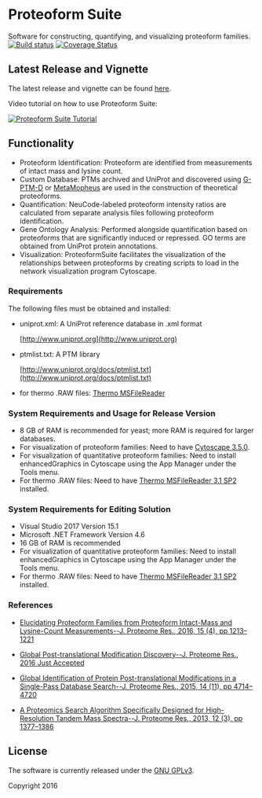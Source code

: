 # Proteoform Suite
Software for constructing, quantifying, and visualizing proteoform families.
[![Build status](https://ci.appveyor.com/api/projects/status/qbc3xy4b35otnsxe/branch/master?svg=true)](https://ci.appveyor.com/project/stefanks/proteoform-suite/branch/master)
[![Coverage Status](https://coveralls.io/repos/github/smith-chem-wisc/proteoform-suite/badge.svg?branch=master)](https://coveralls.io/github/smith-chem-wisc/proteoform-suite?branch=master)

## Latest Release and Vignette

The latest release and vignette can be found [here](https://github.com/smith-chem-wisc/ProteoformSuite/releases/latest).

Video tutorial on how to use Proteoform Suite:

[![Proteoform Suite Tutorial](https://img.youtube.com/vi/SWVjQsvQocA/0.jpg)](https://www.youtube.com/watch?v=SWVjQsvQocA&t=2527s)

## Functionality
* Proteoform Identification: Proteoform are identified from measurements of intact mass and lysine count.
* Custom Database: PTMs archived and UniProt and discovered using [G-PTM-D](https://github.com/smith-chem-wisc/gptmd) or [MetaMopheus](https://github.com/smith-chem-wisc/MetaMorpheus) are used in the construction of theoretical proteoforms.
* Quantification: NeuCode-labeled proteoform intensity ratios are calculated from separate analysis files following proteoform identification.
* Gene Ontology Analysis: Performed alongside quantification based on proteoforms that are significantly induced or repressed. GO terms are obtained from UniProt protein annotations.
* Visualization: ProteoformSuite facilitates the visualization of the relationships between proteoforms by creating scripts to load in the network visualization program Cytoscape. 

### Requirements

The following files must be obtained and installed:

* uniprot.xml: A UniProt reference database in .xml format

  [http://www.uniprot.org](http://www.uniprot.org)

* ptmlist.txt: A PTM library
 
  [http://www.uniprot.org/docs/ptmlist.txt](http://www.uniprot.org/docs/ptmlist.txt) 

* for thermo .RAW files: [Thermo MSFileReader](https://thermo.flexnetoperations.com/control/thmo/search?query=MSFileReader)

### System Requirements and Usage for Release Version
- 8 GB of RAM is recommended for yeast; more RAM is required for larger databases.
- For visualization of proteoform families: Need to have [Cytoscape 3.5.0](http://cytoscape.org/).
- For visualization of quantitative proteoform families: Need to install enhancedGraphics in Cytoscape using the App Manager under the Tools menu. 
- For thermo .RAW files: Need to have [Thermo MSFileReader 3.1 SP2](https://thermo.flexnetoperations.com/control/thmo/search?query=MSFileReader) installed.

### System Requirements for Editing Solution
- Visual Studio 2017 Version 15.1
- Microsoft .NET Framework Version 4.6
- 16 GB of RAM is recommended
- For visualization of quantitative proteoform families: Need to install enhancedGraphics in Cytoscape using the App Manager under the Tools menu. 
- For thermo .RAW files: Need to have [Thermo MSFileReader 3.1 SP2](https://thermo.flexnetoperations.com/control/thmo/search?query=MSFileReader) installed.

### References

* [Elucidating Proteoform Families from Proteoform Intact-Mass and Lysine-Count Measurements--J. Proteome Res., 2016, 15 (4), pp 1213–1221](http://pubs.acs.org/doi/abs/10.1021/acs.jproteome.5b01090)

* [Global Post-translational Modification Discovery--J. Proteome Res., 2016 Just Accepted](http://pubs.acs.org/doi/abs/10.1021/acs.jproteome.6b00034)

* [Global Identification of Protein Post-translational Modifications in a Single-Pass Database Search--J. Proteome Res., 2015, 14 (11), pp 4714–4720](http://pubs.acs.org/doi/abs/10.1021/acs.jproteome.5b00599)

* [A Proteomics Search Algorithm Specifically Designed for High-Resolution Tandem Mass Spectra--J. Proteome Res., 2013, 12 (3), pp 1377–1386](http://pubs.acs.org/doi/abs/10.1021/pr301024c)

## License

The software is currently released under the [GNU GPLv3](http://www.gnu.org/licenses/gpl.txt).

Copyright 2016
